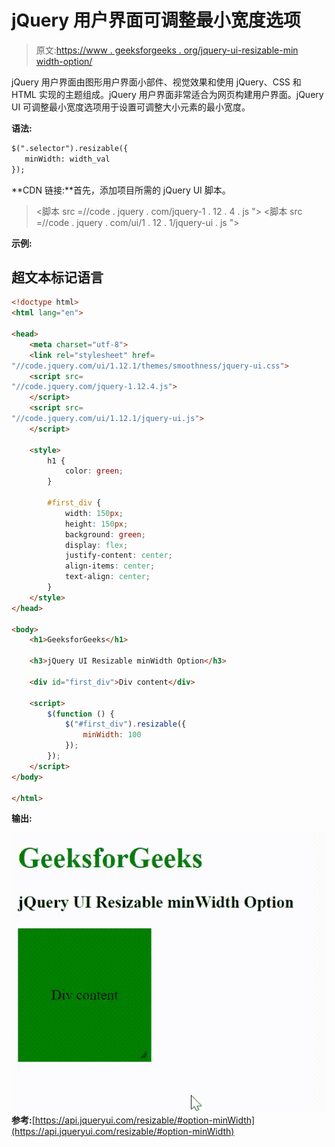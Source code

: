 # jQuery 用户界面可调整最小宽度选项

> 原文:[https://www . geeksforgeeks . org/jquery-ui-resizable-min width-option/](https://www.geeksforgeeks.org/jquery-ui-resizable-minwidth-option/)

jQuery 用户界面由图形用户界面小部件、视觉效果和使用 jQuery、CSS 和 HTML 实现的主题组成。jQuery 用户界面非常适合为网页构建用户界面。jQuery UI 可调整最小宽度选项用于设置可调整大小元素的最小宽度。

**语法:**

```html
$(".selector").resizable({
   minWidth: width_val
});
```

**CDN 链接:**首先，添加项目所需的 jQuery UI 脚本。

> <link rel="”stylesheet”" href="”//code.jquery.com/ui/1.12.1/themes/smoothness/jquery-ui.css”">
> <脚本 src =//code . jquery . com/jquery-1 . 12 . 4 . js "></脚本>
> <脚本 src =//code . jquery . com/ui/1 . 12 . 1/jquery-ui . js "></脚本>

**示例:**

## 超文本标记语言

```html
<!doctype html>
<html lang="en">

<head>
    <meta charset="utf-8">
    <link rel="stylesheet" href=
"//code.jquery.com/ui/1.12.1/themes/smoothness/jquery-ui.css">
    <script src=
"//code.jquery.com/jquery-1.12.4.js">
    </script>
    <script src=
"//code.jquery.com/ui/1.12.1/jquery-ui.js">
    </script>

    <style>
        h1 {
            color: green;
        }

        #first_div {
            width: 150px;
            height: 150px;
            background: green;
            display: flex;
            justify-content: center;
            align-items: center;
            text-align: center;
        }
    </style>
</head>

<body>
    <h1>GeeksforGeeks</h1>

    <h3>jQuery UI Resizable minWidth Option</h3>

    <div id="first_div">Div content</div>

    <script>
        $(function () {
            $("#first_div").resizable({
                minWidth: 100
            });
        });
    </script>
</body>

</html>
```

**输出:**

![](img/3c83951f8e8017d6b3370b6e2d43550f.png)
**参考:**[https://api.jqueryui.com/resizable/#option-minWidth](https://api.jqueryui.com/resizable/#option-minWidth)